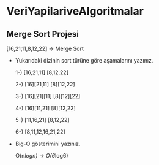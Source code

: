 # VeriYapilariveAlgoritmalar

## Merge Sort Projesi

[16,21,11,8,12,22] -> Merge Sort

* Yukarıdaki dizinin sort türüne göre aşamalarını yazınız.

  1-) [16,21,11]  [8,12,22]
  
  2-) [16][21,11]    [8][12,22]

  3-) [16][21][11]    [8][12][22]

  4-) [16][11,21]     [8][12,22]

  5-) [11,16,21]      [8,12,22]

  6-) [8,11,12,16,21,22]

* Big-O gösterimini yazınız.

   O(n*logn) -> O(6*log6)

